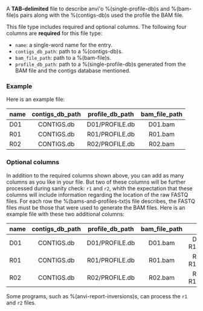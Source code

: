 A **TAB-delimited** file to describe anvi'o %(single-profile-db)s and %(bam-file)s pairs along with the %(contigs-db)s used the profile the BAM file.

This file type includes required and optional columns. The following four columns are **required** for this file type:

* `name`: a single-word name for the entry.
* `contigs_db_path`: path to a %(contigs-db)s.
* `bam_file_path`: path to a %(bam-file)s.
* `profile_db_path`: path to a %(single-profile-db)s generated from the BAM file and the contigs database mentioned.

### Example

Here is an example file:

|name|contigs_db_path|profile_db_path|bam_file_path|
|:--|:--:|:--:|:--:|
|D01|CONTIGS.db|D01/PROFILE.db|D01.bam|
|R01|CONTIGS.db|R01/PROFILE.db|R01.bam|
|R02|CONTIGS.db|R02/PROFILE.db|R02.bam|

### Optional columns

In addition to the required columns shown above, you can add as many columns as you like in your file. But two of these columns will be further processed during sanity check: `r1` and `r2`, whith the expectation that these columns will include information regarding the location of the raw FASTQ files. For each row the %(bams-and-profiles-txt)s file describes, the FASTQ files must be those that were used to generate the BAM files. Here is an example file with these two additional columns: 

|name|contigs_db_path|profile_db_path|bam_file_path|r1|r2|
|:--|:--:|:--:|:--:|:--:|:--:|
|D01|CONTIGS.db|D01/PROFILE.db|D01.bam|D01-R1.fastq|D01-R2.fastq|
|R01|CONTIGS.db|R01/PROFILE.db|R01.bam|R01-R1.fastq|R01-R2.fastq|
|R02|CONTIGS.db|R02/PROFILE.db|R02.bam|R02-R1.fastq|R02-R2.fastq|

Some programs, such as %(anvi-report-inversions)s, can process the `r1` and `r2` files.
